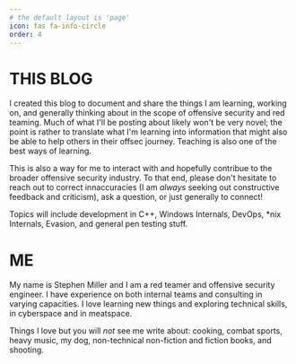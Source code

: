 ```yaml
---
# the default layout is 'page'
icon: fas fa-info-circle
order: 4
---
```


# THIS BLOG

I created this blog to document and share the things I am learning, working on, and generally thinking about in the scope of offensive security and red teaming. Much of what I'll be posting about likely won't be very novel; the point is rather to translate what I'm learning into information that might also be able to help others in their offsec journey. Teaching is also one of the best ways of learning. 

This is also a way for me to interact with and hopefully contribue to the broader offensive security industry. To that end, please don't hesitate to reach out to correct innaccuracies (I am _always_ seeking out constructive feedback and criticism), ask a question, or just generally to connect!

Topics will include development in C++, Windows Internals, DevOps, *nix Internals, Evasion, and general pen testing stuff.

# ME

My name is Stephen Miller and I am a red teamer and offensive security engineer. I have experience on both internal teams and consulting in varying capacities. I love learning new things and exploring technical skills, in cyberspace and in meatspace.

Things I love but you will _not_ see me write about: cooking, combat sports, heavy music, my dog, non-technical non-fiction and fiction books, and shooting.
